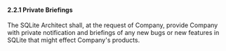 #### 2\.2\.1 Private Briefings


The SQLite Architect shall, at the request of Company, 
provide Company with private notification and briefings
of any new bugs or new features in SQLite that might 
effect Company's products.



